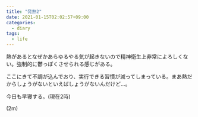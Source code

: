 ```yaml
---
title: "発熱2"
date: 2021-01-15T02:02:57+09:00
categories:
  - diary
tags:
  - life
---
```


熱があるとなぜかあらゆるやる気が起きないので精神衛生上非常によろしくない。強制的に鬱っぽくさせられる感じがある。

ここにきて不調が込んでおり、実行できる習慣が減ってしまっている。まあ熱だからしょうがないといえばしょうがないんだけど…。

今日も早寝する。(現在2時)

(2m)
